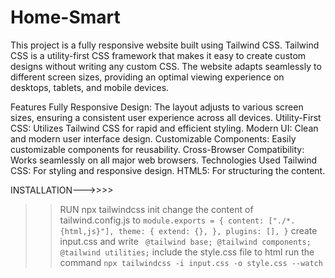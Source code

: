 # Home-Smart
This project is a fully responsive website built using Tailwind CSS. Tailwind CSS is a utility-first CSS framework that makes it easy to create custom designs without writing any custom CSS. The website adapts seamlessly to different screen sizes, providing an optimal viewing experience on desktops, tablets, and mobile devices.

Features
Fully Responsive Design: The layout adjusts to various screen sizes, ensuring a consistent user experience across all devices.
Utility-First CSS: Utilizes Tailwind CSS for rapid and efficient styling.
Modern UI: Clean and modern user interface design.
Customizable Components: Easily customizable components for reusability.
Cross-Browser Compatibility: Works seamlessly on all major web browsers.
Technologies Used
Tailwind CSS: For styling and responsive design.
HTML5: For structuring the content. 

INSTALLATION--->>>>

>>RUN npx tailwindcss init
>>change the content of tailwind.config.js to ```module.exports = {
  content: ["./*.{html,js}"],
  theme: {
    extend: {},
  },
  plugins: [],
}```
>>create input.css and write  ``` @tailwind base;
@tailwind components;
@tailwind utilities;```
>>include the style.css file to html
>>run the command ```npx tailwindcss -i input.css -o style.css --watch```
